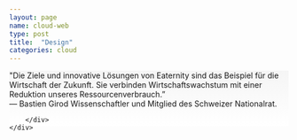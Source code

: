 ```yaml
---
layout: page
name: cloud-web
type: post
title:  "Design"
categories: cloud
---
```



<div style="background: -webkit-linear-gradient(90deg, rgb(255, 255, 255) 0%, rgb(245, 245, 245) 100%) rgb(222, 222, 222);">
	<div class="container">
		<div class="row" style="height:100px">
			<div class="col-md-1"></div>
			<div class="col-md-10">
				<p>"Die Ziele und innovative Lösungen von Eaternity sind das Beispiel für die Wirtschaft der Zukunft. Sie verbinden Wirtschaftswachstum mit einer Reduktion unseres Ressourcenverbrauch.”<br> — Bastien Girod Wissenschaftler und Mitglied des Schweizer Nationalrat.</p>
			</div>
			<div class="col-md-1"></div>
			
		</div>
	</div>
</div>	